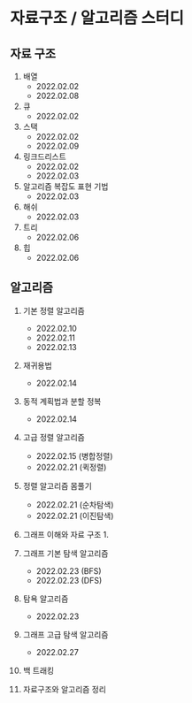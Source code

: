 # 자료구조 / 알고리즘 스터디

## 자료 구조

1. 배열
    - 2022.02.02
    - 2022.02.08
2. 큐
    - 2022.02.02
3. 스택
    - 2022.02.02
    - 2022.02.09
4. 링크드리스트
    - 2022.02.02
    - 2022.02.03
5. 알고리즘 복잡도 표현 기법
    - 2022.02.03
6. 해쉬
    - 2022.02.03
7. 트리
    - 2022.02.06
8. 힙
    - 2022.02.06

## 알고리즘

1. 기본 정렬 알고리즘
    - 2022.02.10
    - 2022.02.11
    - 2022.02.13
2. 재귀용법
    - 2022.02.14
3. 동적 계획법과 분할 정복
    - 2022.02.14
4. 고급 정렬 알고리즘
    - 2022.02.15 (병합정렬)
    - 2022.02.21 (퀵정렬)
5. 정렬 알고리즘 몸풀기
    - 2022.02.21 (순차탐색)
    - 2022.02.21 (이진탐색)
6. 그래프 이해와 자료 구조
    1.
7. 그래프 기본 탐색 알고리즘
    - 2022.02.23 (BFS)
    - 2022.02.23 (DFS)
8. 탐욕 알고리즘
    - 2022.02.23
9. 그래프 고급 탐색 알고리즘
    - 2022.02.27

10. 백 트래킹
11. 자료구조와 알고리즘 정리
